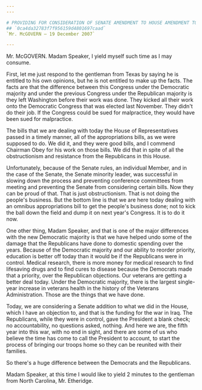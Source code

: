 ```yaml
---
---

# PROVIDING FOR CONSIDERATION OF SENATE AMENDMENT TO HOUSE AMENDMENT TO  SENATE AMENDMENT TO H.R. 2764, CONSOLIDATED APPROPRIATIONS ACT, 2008
## `0ca4da32783f7f956159d4801697caad`
`Mr. McGOVERN — 19 December 2007`

---
```



Mr. McGOVERN. Madam Speaker, I yield myself such time as I may 
consume.

First, let me just respond to the gentleman from Texas by saying he 
is entitled to his own opinions, but he is not entitled to make up the 
facts. The facts are that the difference between this Congress under 
the Democratic majority and under the previous Congress under the 
Republican majority is they left Washington before their work was done. 
They kicked all their work onto the Democratic Congress that was 
elected last November. They didn't do their job. If the Congress could 
be sued for malpractice, they would have been sued for malpractice.

The bills that we are dealing with today the House of Representatives 
passed in a timely manner, all of the appropriations bills, as we were 
supposed to do. We did it, and they were good bills, and I commend 
Chairman Obey for his work on those bills. We did that in spite of all 
the obstructionism and resistance from the Republicans in this House.

Unfortunately, because of the Senate rules, an individual Member, and 
in the case of the Senate, the Senate minority leader, was successful 
in slowing down the process and preventing conference committees from 
meeting and preventing the Senate from considering certain bills. Now 
they can be proud of that. That is just obstructionism. That is not 
doing the people's business. But the bottom line is that we are here 
today dealing with an omnibus appropriations bill to get the people's 
business done; not to kick the ball down the field and dump it on next 
year's Congress. It is to do it now.

One other thing, Madam Speaker, and that is one of the major 
differences with the new Democratic majority is that we have helped 
undo some of the damage that the Republicans have done to domestic 
spending over the years. Because of the Democratic majority and our 
ability to reorder priority, education is better off today than it 
would be if the Republicans were in control. Medical research, there is 
more money for medical research to find lifesaving drugs and to find 
cures to disease because the Democrats made that a priority, over the 
Republican objections. Our veterans are getting a better deal today. 
Under the Democratic majority, there is the largest single-year 
increase in veterans health in the history of the Veterans 
Administration. Those are the things that we have done.

Today, we are considering a Senate addition to what we did in the 
House, which I have an objection to, and that is the funding for the 
war in Iraq. The Republicans, while they were in control, gave the 
President a blank check; no accountability, no questions asked, 
nothing. And here we are, the fifth year into this war, with no end in 
sight, and there are some of us who believe the time has come to call 
the President to account, to start the process of bringing our troops 
home so they can be reunited with their families.

So there's a huge difference between the Democrats and the 
Republicans.

Madam Speaker, at this time I would like to yield 2 minutes to the 
gentleman from North Carolina, Mr. Etheridge.